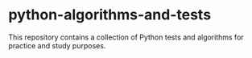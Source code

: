 # python-algorithms-and-tests
This repository contains a collection of Python tests and algorithms for practice and study purposes.
